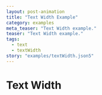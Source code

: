```yaml
---
layout: post-animation
title: "Text Width Example"
category: examples
meta_teaser: "Text Width example."
teaser: "Text Width example."
tags: 
  - text
  - textWidth
story: "examples/textWidth.json5"
---
```

# Text Width

